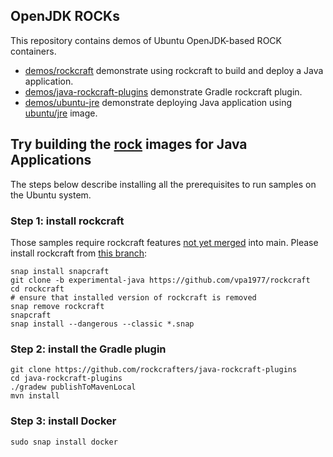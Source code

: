 ## OpenJDK ROCKs

This repository contains demos of Ubuntu OpenJDK-based ROCK containers.

* [demos/rockcraft](demos/rockcraft/) demonstrate using rockcraft to build and deploy a Java application.
* [demos/java-rockcraft-plugins](https://github.com/rockcrafters/java-rockcraft-plugins/tree/main/examples)  demonstrate Gradle rockcraft plugin.
* [demos/ubuntu-jre](demos/ubuntu-jre/) demonstrate deploying Java application using [ubuntu/jre](https://hub.docker.com/r/ubuntu/jre) image.


## Try building the [rock](https://github.com/rockcrafters#what-is-a-rock) images for Java Applications

The steps below describe installing all the prerequisites to run samples on the Ubuntu system.

### Step 1: install rockcraft

Those samples require rockcraft features [not yet merged](https://github.com/canonical/rockcraft/compare/main...vpa1977:rockcraft:experimental-java?expand=1) into main.
Please install rockcraft from [this branch](https://github.com/vpa1977/rockcraft/tree/experimental-java):
```
snap install snapcraft
git clone -b experimental-java https://github.com/vpa1977/rockcraft
cd rockcraft
# ensure that installed version of rockcraft is removed
snap remove rockcraft
snapcraft
snap install --dangerous --classic *.snap
```

### Step 2: install the Gradle plugin

```
git clone https://github.com/rockcrafters/java-rockcraft-plugins
cd java-rockcraft-plugins
./gradew publishToMavenLocal
mvn install
```

### Step 3: install Docker

```
sudo snap install docker
```
